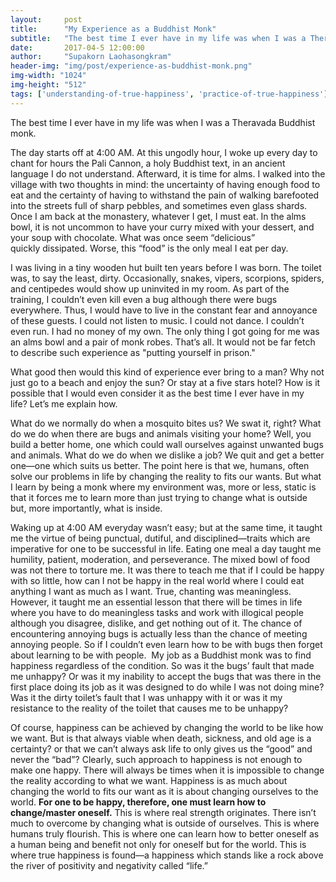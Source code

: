 ```yaml
---
layout:     post
title:      "My Experience as a Buddhist Monk"
subtitle:   "The best time I ever have in my life was when I was a Theravada Buddhist monk."
date:       2017-04-5 12:00:00
author:     "Supakorn Laohasongkram"
header-img: "img/post/experience-as-buddhist-monk.png"
img-width: "1024"
img-height: "512"
tags: ['understanding-of-true-happiness', 'practice-of-true-happiness']
---
```

The best time I ever have in my life was when I was a Theravada Buddhist monk.

The day starts off at 4:00 AM. At this ungodly hour, I woke up every day to chant for hours the Pali Cannon, a holy Buddhist text, in an ancient language I do not understand. Afterward, it is time for alms. I walked into the village with two thoughts in mind: the uncertainty of having enough food to eat and the certainty of having to withstand the pain of walking barefooted into the streets full of sharp pebbles, and sometimes even glass shards. Once I am back at the monastery, whatever I get, I must eat. In the alms bowl, it is not uncommon to have your curry mixed with your dessert, and your soup with chocolate. What was once seem “delicious” quickly dissipated. Worse, this “food” is the only meal I eat per day.

I was living in a tiny wooden hut built ten years before I was born. The toilet was, to say the least, dirty. Occasionally, snakes, vipers, scorpions, spiders, and centipedes would show up uninvited in my room. As part of the training, I couldn’t even kill even a bug although there were bugs everywhere. Thus, I would have to live in the constant fear and annoyance of these guests. I could not listen to music. I could not dance. I couldn’t even run. I had no money of my own. The only thing I got going for me was an alms bowl and a pair of monk robes. That’s all. It would not be far fetch to describe such experience as "putting yourself in prison."

What good then would this kind of experience ever bring to a man? Why not just go to a beach and enjoy the sun? Or stay at a five stars hotel? How is it possible that I would even consider it as the best time I ever have in my life? Let’s me explain how.

What do we normally do when a mosquito bites us? We swat it, right? What do we do when there are bugs and animals visiting your home? Well, you build a better home, one which could wall ourselves against unwanted bugs and animals. What do we do when we dislike a job? We quit and get a better one—one which suits us better. The point here is that we, humans, often solve our problems in life by changing the reality to fits our wants. But what I learn by being a monk where my environment was, more or less, static is that it forces me to learn more than just trying to change what is outside but, more importantly, what is inside.

Waking up at 4:00 AM everyday wasn’t easy; but at the same time, it taught me the virtue of being punctual, dutiful, and disciplined—traits which are imperative for one to be successful in life. Eating one meal a day taught me humility, patient, moderation, and perseverance. The mixed bowl of food was not there to torture me. It was there to teach me that if I could be happy with so little, how can I not be happy in the real world where I could eat anything I want as much as I want. True, chanting was meaningless. However, it taught me an essential lesson that there will be times in life where you have to do meaningless tasks and work with illogical people although you disagree, dislike, and get nothing out of it. The chance of encountering annoying bugs is actually less than the chance of meeting annoying people. So if I couldn’t even learn how to be with bugs then forget about learning to be with people.  My job as a Buddhist monk was to find happiness regardless of the condition. So was it the bugs’ fault that made me unhappy? Or was it my inability to accept the bugs that was there in the first place doing its job as it was designed to do while I was not doing mine? Was it the dirty toilet’s fault that I was unhappy with it or was it my resistance to the reality of the toilet that causes me to be unhappy?

Of course, happiness can be achieved by changing the world to be like how we want. But is that always viable when death, sickness, and old age is a certainty? or that we can’t always ask life to only gives us the “good” and never the “bad”? Clearly, such approach to happiness is not enough to make one happy. There will always be times when it is impossible to change the reality according to what we want. Happiness is as much about changing the world to fits our want as it is about changing ourselves to the world. <strong>For one to be happy, therefore, one must learn how to change/master oneself.</strong> This is where real strength originates. There isn’t much to overcome by changing what is outside of ourselves. This is where humans truly flourish. This is where one can learn how to better oneself as a human being and benefit not only for oneself but for the world. This is where true happiness is found—a happiness which stands like a rock above the river of positivity and negativity called “life.”